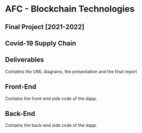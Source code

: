 # AFC - Blockchain Technologies 
## Final Project [2021-2022]

## Covid-19 Supply Chain

## Deliverables
Contatins the UML diagrams, the presentation and the final report

## Front-End
Contains the front-end side code of the dapp.

## Back-End
Contains the back-end side code of the dapp.





